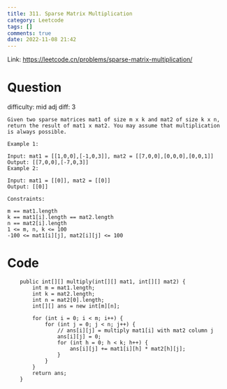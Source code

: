 ```yaml
---
title: 311. Sparse Matrix Multiplication
category: Leetcode
tags: []
comments: true
date: 2022-11-08 21:42
---
```




Link: https://leetcode.cn/problems/sparse-matrix-multiplication/

# Question

difficulty: mid
adj diff: 3

    Given two sparse matrices mat1 of size m x k and mat2 of size k x n, return the result of mat1 x mat2. You may assume that multiplication is always possible.

    Example 1:

    Input: mat1 = [[1,0,0],[-1,0,3]], mat2 = [[7,0,0],[0,0,0],[0,0,1]]
    Output: [[7,0,0],[-7,0,3]]
    Example 2:

    Input: mat1 = [[0]], mat2 = [[0]]
    Output: [[0]]

    Constraints:

    m == mat1.length
    k == mat1[i].length == mat2.length
    n == mat2[i].length
    1 <= m, n, k <= 100
    -100 <= mat1[i][j], mat2[i][j] <= 100

# Code

```
    public int[][] multiply(int[][] mat1, int[][] mat2) {
        int m = mat1.length;
        int k = mat2.length;
        int n = mat2[0].length;
        int[][] ans = new int[m][n];

        for (int i = 0; i < m; i++) {
            for (int j = 0; j < n; j++) {
                // ans[i][j] = multiply mat1[i] with mat2 column j
                ans[i][j] = 0;
                for (int h = 0; h < k; h++) {
                    ans[i][j] += mat1[i][h] * mat2[h][j];
                }
            }
        }
        return ans;
    }
```
